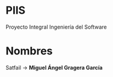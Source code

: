 # PIIS
Proyecto Integral Ingeniería del Software

# Nombres
Satfail -> **Miguel Ángel Gragera García**
